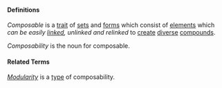 #### Definitions

*Composable* is a [trait](https://github.com/gcassel/Modular-Organization-Terminology/blob/master/terms/trait.md) of [sets](https://github.com/gcassel/Modular-Organization-Terminology/blob/master/terms/set.md) and [forms](https://github.com/gcassel/Modular-Organization-Terminology/blob/master/terms/form.md) which consist of [elements](https://github.com/gcassel/Modular-Organization-Terminology/blob/master/terms/element.md) which *can be easily [linked](https://github.com/gcassel/Modular-Organization-Terminology/blob/master/terms/linkd.m), unlinked and relinked* to [create](https://github.com/gcassel/Modular-Organization-Terminology/blob/master/terms/create.md) [diverse](https://github.com/gcassel/Modular-Organization-Terminology/blob/master/terms/diverse.md) [compounds](https://github.com/gcassel/Modular-Organization-Terminology/blob/master/terms/compound.md).

*Composability* is the noun for composable.

#### Related Terms

*[Modularity](https://github.com/gcassel/Modular-Organization-Terminology/blob/master/terms/module.md)* is a [type](https://github.com/gcassel/Modular-Organization-Terminology/blob/master/terms/type.md) of composability.
